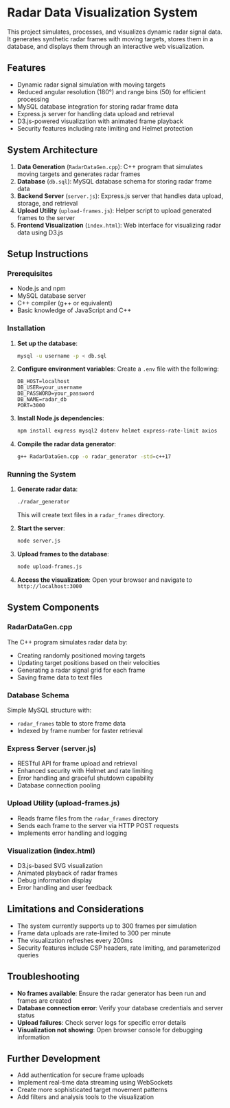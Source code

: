 # Radar Data Visualization System

This project simulates, processes, and visualizes dynamic radar signal data. It generates synthetic radar frames with moving targets, stores them in a database, and displays them through an interactive web visualization.

## Features

- Dynamic radar signal simulation with moving targets
- Reduced angular resolution (180°) and range bins (50) for efficient processing
- MySQL database integration for storing radar frame data
- Express.js server for handling data upload and retrieval
- D3.js-powered visualization with animated frame playback
- Security features including rate limiting and Helmet protection

## System Architecture

1. **Data Generation** (`RadarDataGen.cpp`): C++ program that simulates moving targets and generates radar frames
2. **Database** (`db.sql`): MySQL database schema for storing radar frame data
3. **Backend Server** (`server.js`): Express.js server that handles data upload, storage, and retrieval
4. **Upload Utility** (`upload-frames.js`): Helper script to upload generated frames to the server
5. **Frontend Visualization** (`index.html`): Web interface for visualizing radar data using D3.js

## Setup Instructions

### Prerequisites

- Node.js and npm
- MySQL database server
- C++ compiler (g++ or equivalent)
- Basic knowledge of JavaScript and C++

### Installation

1. **Set up the database**:
   ```bash
   mysql -u username -p < db.sql
   ```

2. **Configure environment variables**:
   Create a `.env` file with the following:
   ```
   DB_HOST=localhost
   DB_USER=your_username
   DB_PASSWORD=your_password
   DB_NAME=radar_db
   PORT=3000
   ```

3. **Install Node.js dependencies**:
   ```bash
   npm install express mysql2 dotenv helmet express-rate-limit axios
   ```

4. **Compile the radar data generator**:
   ```bash
   g++ RadarDataGen.cpp -o radar_generator -std=c++17
   ```

### Running the System

1. **Generate radar data**:
   ```bash
   ./radar_generator
   ```
   This will create text files in a `radar_frames` directory.

2. **Start the server**:
   ```bash
   node server.js
   ```

3. **Upload frames to the database**:
   ```bash
   node upload-frames.js
   ```

4. **Access the visualization**:
   Open your browser and navigate to `http://localhost:3000`

## System Components

### RadarDataGen.cpp

The C++ program simulates radar data by:
- Creating randomly positioned moving targets
- Updating target positions based on their velocities
- Generating a radar signal grid for each frame
- Saving frame data to text files

### Database Schema

Simple MySQL structure with:
- `radar_frames` table to store frame data
- Indexed by frame number for faster retrieval

### Express Server (server.js)

- RESTful API for frame upload and retrieval
- Enhanced security with Helmet and rate limiting
- Error handling and graceful shutdown capability
- Database connection pooling

### Upload Utility (upload-frames.js)

- Reads frame files from the `radar_frames` directory
- Sends each frame to the server via HTTP POST requests
- Implements error handling and logging

### Visualization (index.html)

- D3.js-based SVG visualization
- Animated playback of radar frames
- Debug information display
- Error handling and user feedback

## Limitations and Considerations

- The system currently supports up to 300 frames per simulation
- Frame data uploads are rate-limited to 300 per minute
- The visualization refreshes every 200ms
- Security features include CSP headers, rate limiting, and parameterized queries

## Troubleshooting

- **No frames available**: Ensure the radar generator has been run and frames are created
- **Database connection error**: Verify your database credentials and server status
- **Upload failures**: Check server logs for specific error details
- **Visualization not showing**: Open browser console for debugging information

## Further Development

- Add authentication for secure frame uploads
- Implement real-time data streaming using WebSockets
- Create more sophisticated target movement patterns
- Add filters and analysis tools to the visualization
